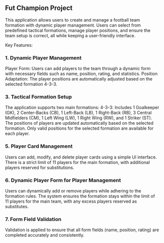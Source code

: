 ## Fut Champion Project

This application allows users to create and manage a football team formation with dynamic player management. Users can select from predefined tactical formations, manage player positions, and ensure the team setup is correct, all while keeping a user-friendly interface.

Key Features:

### 1. Dynamic Player Management

Player Form: Users can add players to the team through a dynamic form with necessary fields such as name, position, rating, and statistics.
Position Adaptation: The player positions are automatically adjusted based on the selected formation 4-3-3.

### 3. Tactical Formation Setup

The application supports two main formations:
4-3-3: Includes 1 Goalkeeper (GK), 2 Center-Backs (CB), 1 Left-Back (LB), 1 Right-Back (RB), 3 Central Midfielders (CM), 1 Left Wing (LW), 1 Right Wing (RW), and 1 Striker (ST).
The positions of players are updated automatically based on the selected formation.
Only valid positions for the selected formation are available for each player.
### 5. Player Card Management

Users can add, modify, and delete player cards using a simple UI interface.
There is a strict limit of 11 players for the main formation, with additional players reserved for substitutions. 

### 6. Dynamic Player Form for Player Management

Users can dynamically add or remove players while adhering to the formation rules.
The system ensures the formation stays within the limit of 11 players for the main team, with any excess players reserved as substitutes.

### 7. Form Field Validation

Validation is applied to ensure that all form fields (name, position, rating) are completed accurately and consistently.
